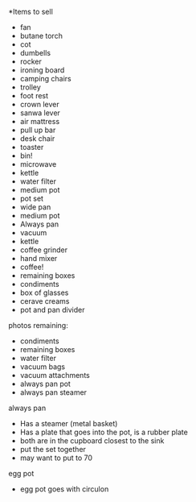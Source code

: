\*Items to sell

- fan
- butane torch
- cot
- dumbells
- rocker
- ironing board
- camping chairs
- trolley
- foot rest
- crown lever
- sanwa lever
- air mattress
- pull up bar
- desk chair
- toaster
- bin!
- microwave
- kettle
- water filter
- medium pot
- pot set
- wide pan
- medium pot
- Always pan
- vacuum
- kettle
- coffee grinder
- hand mixer
- coffee!
- remaining boxes
- condiments
- box of glasses
- cerave creams
- pot and pan divider

photos remaining:

- condiments
- remaining boxes
- water filter
- vacuum bags
- vacuum attachments
- always pan pot
- always pan steamer

always pan

- Has a steamer (metal basket)
- Has a plate that goes into the pot, is a rubber plate
- both are in the cupboard closest to the sink
- put the set together
- may want to put to 70

egg pot

- egg pot goes with circulon
